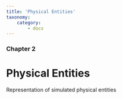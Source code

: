 ```yaml
---
title: 'Physical Entities'
taxonomy:
    category:
        - docs
---
```


### Chapter 2

# Physical Entities

Representation of simulated physical entities